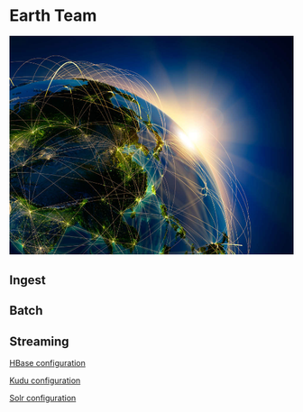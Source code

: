 # Earth Team

![](pics/earth_data.jpg)

## Ingest


## Batch


## Streaming

[HBase configuration](HBase/hbase.md)

[Kudu configuration](kudu/kuduconfiguration.md)

[Solr configuration](Solr/Solr_documentation.md)
